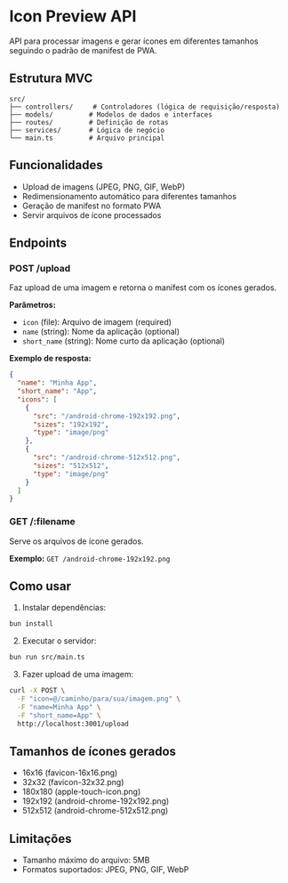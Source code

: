 # Icon Preview API

API para processar imagens e gerar ícones em diferentes tamanhos seguindo o padrão de manifest de PWA.

## Estrutura MVC

```
src/
├── controllers/     # Controladores (lógica de requisição/resposta)
├── models/         # Modelos de dados e interfaces
├── routes/         # Definição de rotas
├── services/       # Lógica de negócio
└── main.ts         # Arquivo principal
```

## Funcionalidades

- Upload de imagens (JPEG, PNG, GIF, WebP)
- Redimensionamento automático para diferentes tamanhos
- Geração de manifest no formato PWA
- Servir arquivos de ícone processados

## Endpoints

### POST /upload

Faz upload de uma imagem e retorna o manifest com os ícones gerados.

**Parâmetros:**
- `icon` (file): Arquivo de imagem (required)
- `name` (string): Nome da aplicação (optional)
- `short_name` (string): Nome curto da aplicação (optional)

**Exemplo de resposta:**
```json
{
  "name": "Minha App",
  "short_name": "App",
  "icons": [
    {
      "src": "/android-chrome-192x192.png",
      "sizes": "192x192",
      "type": "image/png"
    },
    {
      "src": "/android-chrome-512x512.png",
      "sizes": "512x512",
      "type": "image/png"
    }
  ]
}
```

### GET /:filename

Serve os arquivos de ícone gerados.

**Exemplo:** `GET /android-chrome-192x192.png`

## Como usar

1. Instalar dependências:
```bash
bun install
```

2. Executar o servidor:
```bash
bun run src/main.ts
```

3. Fazer upload de uma imagem:
```bash
curl -X POST \
  -F "icon=@/caminho/para/sua/imagem.png" \
  -F "name=Minha App" \
  -F "short_name=App" \
  http://localhost:3001/upload
```

## Tamanhos de ícones gerados

- 16x16 (favicon-16x16.png)
- 32x32 (favicon-32x32.png)
- 180x180 (apple-touch-icon.png)
- 192x192 (android-chrome-192x192.png)
- 512x512 (android-chrome-512x512.png)

## Limitações

- Tamanho máximo do arquivo: 5MB
- Formatos suportados: JPEG, PNG, GIF, WebP
